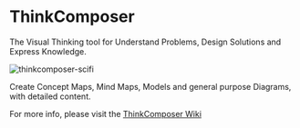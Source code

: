 # ThinkComposer
The Visual Thinking tool for Understand Problems, Design Solutions and Express Knowledge.

![thinkcomposer-scifi](https://github.com/user-attachments/assets/9c9845b7-6b22-407e-96ca-5ba323c972a2)

Create Concept Maps, Mind Maps, Models and general purpose Diagrams, with detailed content.

For more info, please visit the [ThinkComposer Wiki]([http://www.thinkcomposer.com](https://github.com/nmarcel/ThinkComposer/wiki))
